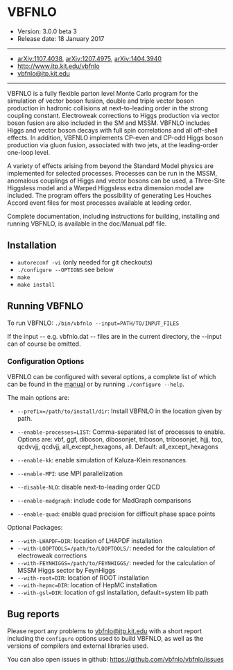 # VBFNLO

* Version: 3.0.0 beta 3
* Release date:  18 January 2017

---

* [arXiv:1107.4038], [arXiv:1207.4975], [arXiv:1404.3940]
* http://www.itp.kit.edu/vbfnlo
* vbfnlo@itp.kit.edu

---

  VBFNLO is a fully flexible parton level Monte Carlo program for the
simulation of vector boson fusion, double and triple vector boson production in
hadronic collisions at next-to-leading order in the strong coupling constant. 
Electroweak corrections to Higgs production via vector boson fusion are also 
included in the SM and MSSM.  VBFNLO includes Higgs and vector boson decays
with full spin correlations and all off-shell effects.  In addition, VBFNLO 
implements CP-even and CP-odd Higgs boson production via gluon fusion, associated 
with two jets, at the leading-order one-loop level.

  A variety of effects arising from beyond the Standard Model physics are 
implemented for selected processes. Processes can be run in the MSSM, anomalous
couplings of Higgs and vector bosons can be used, a Three-Site Higgsless model 
and a Warped Higgsless extra dimension model are included.  The program offers the 
possibility of generating Les Houches Accord event files for most processes 
available at leading order.

  Complete documentation, including instructions for building, installing
and running VBFNLO, is available in the doc/Manual.pdf file.


## Installation

* `autoreconf -vi` (only needed for git checkouts)
* `./configure --OPTIONS` see below
* `make`
* `make install`

## Running VBFNLO

To run VBFNLO:
`./bin/vbfnlo --input=PATH/TO/INPUT_FILES`

If the input -- e.g. vbfnlo.dat -- files are in the current directory, the
--input can of course be omitted.


### Configuration Options

VBFNLO can be configured with several options, a complete list of which can be
found in the [manual](https://www.itp.kit.edu/vbfnlo/wiki/doku.php?id=documentation:manual)
or by running `./configure --help`. 

The main options are:

* `--prefix=/path/to/install/dir`: Install VBFNLO in the location given by path.

* `--enable-processes=LIST`: Comma-separated list of processes to enable. Options
                          are: vbf, ggf, diboson, dibosonjet, triboson,
                          tribosonjet, hjjj, top, qcdvvjj, qcdvjj,
                          all_except_hexagons, all. 
                          Default: all_except_hexagons

* `--enable-kk`: enable simulation of Kaluza-Klein resonances
* `--enable-MPI`: use MPI parallelization
* `--disable-NLO`: disable next-to-leading order QCD
* `--enable-madgraph`: include code for MadGraph comparisons
* `--enable-quad`: enable quad precision for difficult phase space points

Optional Packages:
* `--with-LHAPDF=DIR`: location of LHAPDF installation
* `--with-LOOPTOOLS=/path/to/LOOPTOOLS/`: needed for the calculation of electroweak corrections
* `--with-FEYNHIGGS=/path/to/FEYNHIGGS/`: needed for the calculation of MSSM Higgs sector by FeynHiggs
* `--with-root=DIR`: location of ROOT installation
* `--with-hepmc=DIR`: location of HepMC installation
* `--with-gsl=DIR`: location of gsl installation, default=system lib path

## Bug reports
Please report any problems to vbfnlo@itp.kit.edu
with a short report including the `configure` options used to build
VBFNLO, as well as the versions of compilers and external libraries
used.

You can also open issues in github: https://github.com/vbfnlo/vbfnlo/issues


[arXiv:1107.4038]: https://arxiv.org/abs/1107.4038
[arXiv:1207.4975]: https://arxiv.org/abs/1207.4975
[arXiv:1404.3940]: https://arxiv.org/abs/1404.3940
